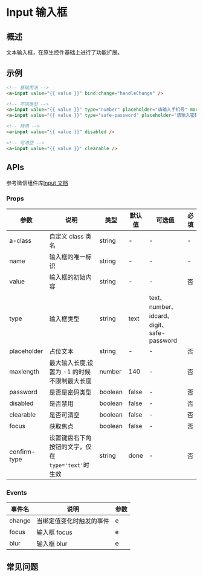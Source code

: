 # Input 输入框

## 概述

文本输入框，在原生控件基础上进行了功能扩展。

## 示例

```html
<!-- 基础用法 -->
<a-input value="{{ value }}" bind:change="handleChange" />

<!-- 不同类型 -->
<a-input value="{{ value }}" type="number" placeholder="请输入手机号" maxlength="{{ 11 }}" />
<a-input value="{{ value }}" type="safe-password" placeholder="请输入密码" focus />

<!-- 禁用 -->
<a-input value="{{ value }}" disabled />

<!-- 可清空 -->
<a-input value="{{ value }}" clearable />
```

## APIs

参考微信组件库[Input 文档](https://developers.weixin.qq.com/miniprogram/dev/component/input.html)

### Props

| 参数         | 说明                                              | 类型    | 默认值 | 可选值                                     | 必填 |
| ------------ | ------------------------------------------------- | ------- | ------ | ------------------------------------------ | ---- |
| a-class      | 自定义 class 类名                                 | string  | -      | -                                          | -    |
| name         | 输入框的唯一标识                                  | string  | -      | -                                          | -    |
| value        | 输入框的初始内容                                  | string  | -      | -                                          | 否   |
| type         | 输入框类型                                        | string  | text   | text、number、idcard、digit、safe-password |
| placeholder  | 占位文本                                          | string  | -      | -                                          | 否   |
| maxlength    | 最大输入长度,设置为 -1 的时候不限制最大长度       | number  | 140    | -                                          | 否   |
| password     | 是否是密码类型                                    | boolean | false  | -                                          | 否   |
| disabled     | 是否禁用                                          | boolean | false  | -                                          | 否   |
| clearable    | 是否可清空                                        | boolean | false  | -                                          | 否   |
| focus        | 获取焦点                                          | boolean | false  | -                                          | 否   |
| confirm-type | 设置键盘右下角按钮的文字，仅在`type='text'`时生效 | string  | done   | -                                          | 否   |

### Events

| 事件名 | 说明                     | 参数 |
| ------ | ------------------------ | ---- |
| change | 当绑定值变化时触发的事件 | e    |
| focus  | 输入框 focus             | e    |
| blur   | 输入框 blur              | e    |

## 常见问题
